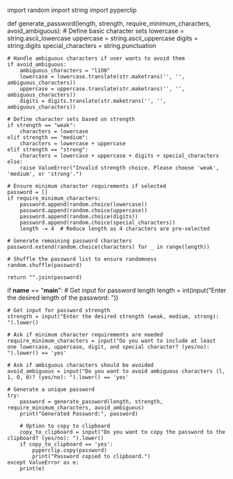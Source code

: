 import random
import string
import pyperclip

def generate_password(length, strength, require_minimum_characters, avoid_ambiguous):
    # Define basic character sets
    lowercase = string.ascii_lowercase
    uppercase = string.ascii_uppercase
    digits = string.digits
    special_characters = string.punctuation
    
    # Handle ambiguous characters if user wants to avoid them
    if avoid_ambiguous:
        ambiguous_characters = "l1O0"
        lowercase = lowercase.translate(str.maketrans('', '', ambiguous_characters))
        uppercase = uppercase.translate(str.maketrans('', '', ambiguous_characters))
        digits = digits.translate(str.maketrans('', '', ambiguous_characters))
    
    # Define character sets based on strength
    if strength == "weak":
        characters = lowercase
    elif strength == "medium":
        characters = lowercase + uppercase
    elif strength == "strong":
        characters = lowercase + uppercase + digits + special_characters
    else:
        raise ValueError("Invalid strength choice. Please choose 'weak', 'medium', or 'strong'.")
    
    # Ensure minimum character requirements if selected
    password = []
    if require_minimum_characters:
        password.append(random.choice(lowercase))
        password.append(random.choice(uppercase))
        password.append(random.choice(digits))
        password.append(random.choice(special_characters))
        length -= 4  # Reduce length as 4 characters are pre-selected
    
    # Generate remaining password characters
    password.extend(random.choice(characters) for _ in range(length))
    
    # Shuffle the password list to ensure randomness
    random.shuffle(password)
    
    return "".join(password)

if __name__ == "__main__":
    # Get input for password length
    length = int(input("Enter the desired length of the password: "))
    
    # Get input for password strength
    strength = input("Enter the desired strength (weak, medium, strong): ").lower()
    
    # Ask if minimum character requirements are needed
    require_minimum_characters = input("Do you want to include at least one lowercase, uppercase, digit, and special character? (yes/no): ").lower() == 'yes'
    
    # Ask if ambiguous characters should be avoided
    avoid_ambiguous = input("Do you want to avoid ambiguous characters (l, 1, O, 0)? (yes/no): ").lower() == 'yes'
    
    # Generate a unique password
    try:
        password = generate_password(length, strength, require_minimum_characters, avoid_ambiguous)
        print("Generated Password:", password)
        
        # Option to copy to clipboard
        copy_to_clipboard = input("Do you want to copy the password to the clipboard? (yes/no): ").lower()
        if copy_to_clipboard == 'yes':
            pyperclip.copy(password)
            print("Password copied to clipboard.")
    except ValueError as e:
        print(e)
